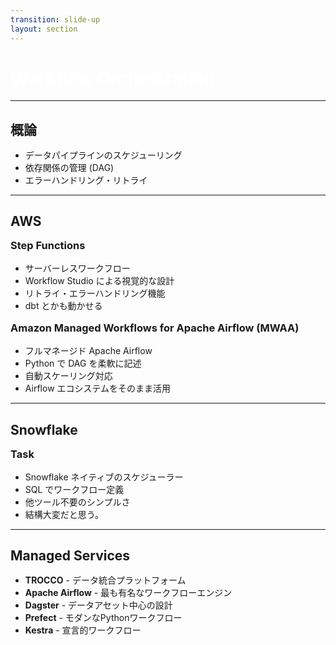 ```yaml
---
transition: slide-up
layout: section
---
```


# Workflow Orchestration

<style>
h1 {
    color: #ffffff;
}
</style>

---

## 概論

- データパイプラインのスケジューリング
- 依存関係の管理 (DAG)
- エラーハンドリング・リトライ

<!-- DAG とはノードが循環をせずに一方向の接続によってリンクされているグラフ -->

---


## AWS

### Step Functions

- サーバーレスワークフロー
- Workflow Studio による視覚的な設計
- リトライ・エラーハンドリング機能
- dbt とかも動かせる

### Amazon Managed Workflows for Apache Airflow (MWAA)

- フルマネージド Apache Airflow
- Python で DAG を柔軟に記述
- 自動スケーリング対応
- Airflow エコシステムをそのまま活用

<style>
h2 {
  margin-bottom: 1rem;
}
h3 {
    margin-block: 1rem;
}
</style>

---

## Snowflake

### Task

- Snowflake ネイティブのスケジューラー
- SQL でワークフロー定義
- 他ツール不要のシンプルさ
- 結構大変だと思う。

---

## Managed Services

- **TROCCO** - データ統合プラットフォーム
- **Apache Airflow** - 最も有名なワークフローエンジン
- **Dagster** - データアセット中心の設計
- **Prefect** - モダンなPythonワークフロー
- **Kestra** - 宣言的ワークフロー
